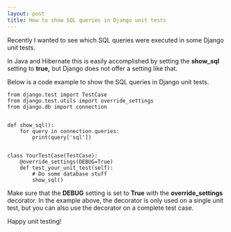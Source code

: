 ```yaml
---
layout: post
title: How to show SQL queries in Django unit tests
---
```


Recently I wanted to see which SQL queries were executed in some Django unit tests.

In Java and Hibernate this is easily accomplished by setting the **show_sql** setting to **true,** but Django does not offer a setting like that.

Below is a code example to show the SQL queries in Django unit tests.

```
from django.test import TestCase
from django.test.utils import override_settings
from django.db import connection


def show_sql():
    for query in connection.queries:
        print(query['sql'])


class YourTestCase(TestCase):
    @override_settings(DEBUG=True)
    def test_your_unit_test(self):
        # Do some database stuff
        show_sql()
```

Make sure that the **DEBUG** setting is set to **True** with the **override_settings** decorator. In the example above, the decorator is only used on a single unit test, but you can also use the decorator on a complete test case.

Happy unit testing!
